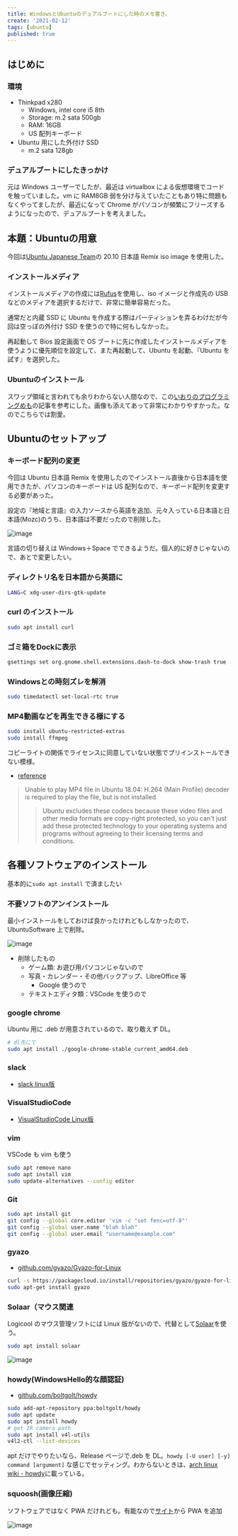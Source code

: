 ```yaml
---
title: WindowsとUbuntuのデュアルブートにした時のメモ書き。
create: '2021-02-12'
tags: [ubuntu]
published: true
---
```


## はじめに

### 環境

- Thinkpad x280
  - Windows, intel core i5 8th
  - Storage: m.2 sata 500gb
  - RAM: 16GB
  - US 配列キーボード
- Ubuntu 用にした外付け SSD
  - m.2 sata 128gb

### デュアルブートにしたきっかけ

元は Windows ユーザーでしたが、最近は virtualbox による仮想環境でコードを触っていました。vm に RAM8GB 弱を分け与えていたこともあり特に問題もなくやってましたが、最近になって Chrome がパソコンが頻繁にフリーズするようになったので、デュアルブートを考えました。

## 本題：Ubuntuの用意

今回は[Ubuntu Japanese Team](https://www.ubuntulinux.jp/)の 20.10 日本語 Remix iso image を使用した。

### インストールメディア

インストールメディアの作成には[Rufus](https://rufus.ie/ja_JP.html)を使用し、iso イメージと作成先の USB などのメディアを選択するだけで、非常に簡単容易だった。

通常だと内蔵 SSD に Ubuntu を作成する際はパーティションを弄るわけだが今回は空っぽの外付け SSD を使うので特に何もしなかった。

再起動して Bios 設定画面で OS ブートに先に作成したインストールメディアを使うように優先順位を設定して、また再起動して、Ubuntu を起動、『Ubuntu を試す』を選択した。

### Ubuntuのインストール

スワップ領域と言われても余りわからない人間なので、この[いおりのプログラミングめも](http://fanblogs.jp/iorisprogramming/archive/17/0)の記事を参考にした。画像も添えてあって非常にわかりやすかった。なのでこちらでは割愛。

## Ubuntuのセットアップ

### キーボード配列の変更

今回は Ubuntu 日本語 Remix を使用したのでインストール直後から日本語を使用できたが、パソコンのキーボードは US 配列なので、キーボード配列を変更する必要があった。

設定の『地域と言語』の入力ソースから英語を追加、元々入っている日本語と日本語(Mozc)のうち、日本語は不要だったので削除した。

![image](https://i.imgur.com/jfhBkpy.png)

言語の切り替えは Windows＋Space でできるようだ。個人的に好きじゃないので、あとで変更したい。

### ディレクトリ名を日本語から英語に

```sh
LANG=C xdg-user-dirs-gtk-update
```

### curl のインストール

```sh
sudo apt install curl
```

### ゴミ箱をDockに表示

```sh
gsettings set org.gnome.shell.extensions.dash-to-dock show-trash true 
```

### Windowsとの時刻ズレを解消

```sh
sudo timedatectl set-local-rtc true
```

### MP4動画などを再生できる様にする

```sh
sudo install ubuntu-restricted-extras
sudo install ffmpeg
```

コピーライトの関係でライセンスに同意していない状態でプリインストールできない模様。

- [reference](https://ourcodeworld.com/articles/read/980/unable-to-play-mp4-file-in-ubuntu-18-04-h-264-main-profile-decoder-is-required-to-play-the-file-but-is-not-installed#:~:text=Ubuntu%20excludes%20these%20codecs%20because,their%20licensing%20terms%20and%20conditions.)

> Unable to play MP4 file in Ubuntu 18.04: H.264 (Main Profile) decoder is required to play the file, but is not installed
>> Ubuntu excludes these codecs because these video files and other media formats are copy-right protected, so you can't just add these protected technology to your operating systems and programs without agreeing to their licensing terms and conditions.

## 各種ソフトウェアのインストール

基本的に`sudo apt install` で済ましたい

### 不要ソフトのアンインストール

最小インストールをしておけば良かったけれどもしなかったので、UbuntuSoftware 上で削除。

![image](https://i.imgur.com/ozMQiVC.png)

- 削除したもの
  - ゲーム類: お遊び用パソコンじゃないので
  - 写真・カレンダー・その他バックアップ、LibreOffice 等
    - Google 使うので
  - テキストエディタ類：VSCode を使うので

### google chrome

Ubuntu 用に .deb が用意されているので、取り敢えず DL。

```sh
# dl先にて
sudo apt install ./google-chrome-stable_current_amd64.deb
```

### slack

- [slack linux版](https://slack.com/intl/ja-jp/downloads/linux)

### VisualStudioCode

- [VisualStudioCode Linux版](https://code.visualstudio.com/download)

### vim

VSCode も vim も使う

```sh
sudo apt remove nano
sudo apt install vim
sudo update-alternatives --config editor
```

### Git

```sh
sudo apt install git
git config --global core.editor 'vim -c "set fenc=utf-8"'
git config --global user.name "blah blah"
git config --global user.email "username@example.com"
```

### gyazo

- [github.com/gyazo/Gyazo-for-Linux](https://github.com/gyazo/Gyazo-for-Linux)

```sh
curl -s https://packagecloud.io/install/repositories/gyazo/gyazo-for-linux/script.deb.sh | sudo bash
sudo apt-get install gyazo
```

### Solaar（マウス関連

Logicool のマウス管理ソフトには Linux 版がないので、代替として[Solaar](https://pwr-solaar.github.io/Solaar/)を使う。

```sh
sudo apt install solaar
```

![image](https://i.imgur.com/Tbeo8cy.png)

### howdy(WindowsHello的な顔認証)

- [github.com/boltgolt/howdy](https://github.com/boltgolt/howdy)

```sh
sudo add-apt-repository ppa:boltgolt/howdy
sudo apt update
sudo apt install howdy
# get IR camera path
sudo apt install v4l-utils
v4l2-ctl --list-devices
```

apt だけでやりたいなら、Release ページで.deb を DL。`howdy [-U user] [-y] command [argument]` な感じでセッティング。わからないときは、[arch linux wiki - howdy](https://wiki.archlinux.org/index.php/Howdy#Add_correct_IR_sensor)に載っている。

### squoosh(画像圧縮)

ソフトウェアではなく PWA だけれども。有能なので[サイト](https://squoosh.app/)から PWA を追加

![image](https://i.imgur.com/ROQt0fa.png)
